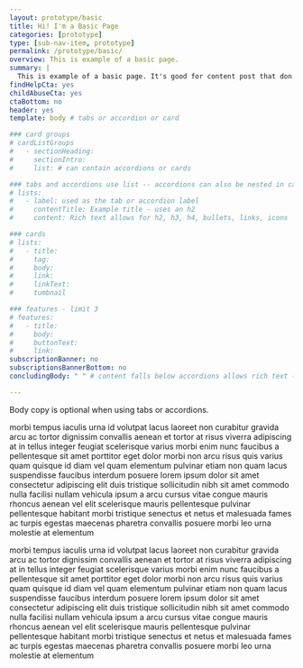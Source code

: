 ```yaml
---
layout: prototype/basic
title: Hi! I'm a Basic Page
categories: [prototype]
type: [sub-nav-item, prototype]
permalink: /prototype/basic/
overview: This is example of a basic page.
summary: |
  This is example of a basic page. It's good for content post that don't have a need for a lot of functionality. There are options to show the page header with a blue background to give more of a landing page look and/or to display the CTA Cards.
findHelpCta: yes
childAbuseCta: yes
ctaBottom: no
header: yes
template: body # tabs or accordion or card

### card groups
# cardListGroups
#   - sectionHeading:
#     sectionIntro:
#     list: # can contain accordions or cards

### tabs and accordions use list -- accordions can also be nested in card groups
# lists:
#   - label: used as the tab or accordion label
#     contentTitle: Example title - uses an h2 
#     content: Rich text allows for h2, h3, h4, bullets, links, icons

### cards
# lists:
#   - title:
#     tag:
#     body:
#     link:
#     linkText:
#     tumbnail

### features - limit 3
# features:
#   - title:
#     body:
#     buttonText:
#     link:
subscriptionBanner: no
subscriptionsBannerBottom: no
concludingBody: " " # content falls below accordions allows rich text (markdownify)

---
```


Body copy is optional when using tabs or accordions.

morbi tempus iaculis urna id volutpat lacus laoreet non curabitur gravida arcu ac tortor dignissim convallis aenean et tortor at risus viverra adipiscing at in tellus integer feugiat scelerisque varius morbi enim nunc faucibus a pellentesque sit amet porttitor eget dolor morbi non arcu risus quis varius quam quisque id diam vel quam elementum pulvinar etiam non quam lacus suspendisse faucibus interdum posuere lorem ipsum dolor sit amet consectetur adipiscing elit duis tristique sollicitudin nibh sit amet commodo nulla facilisi nullam vehicula ipsum a arcu cursus vitae congue mauris rhoncus aenean vel elit scelerisque mauris pellentesque pulvinar pellentesque habitant morbi tristique senectus et netus et malesuada fames ac turpis egestas maecenas pharetra convallis posuere morbi leo urna molestie at elementum

morbi tempus iaculis urna id volutpat lacus laoreet non curabitur gravida arcu ac tortor dignissim convallis aenean et tortor at risus viverra adipiscing at in tellus integer feugiat scelerisque varius morbi enim nunc faucibus a pellentesque sit amet porttitor eget dolor morbi non arcu risus quis varius quam quisque id diam vel quam elementum pulvinar etiam non quam lacus suspendisse faucibus interdum posuere lorem ipsum dolor sit amet consectetur adipiscing elit duis tristique sollicitudin nibh sit amet commodo nulla facilisi nullam vehicula ipsum a arcu cursus vitae congue mauris rhoncus aenean vel elit scelerisque mauris pellentesque pulvinar pellentesque habitant morbi tristique senectus et netus et malesuada fames ac turpis egestas maecenas pharetra convallis posuere morbi leo urna molestie at elementum